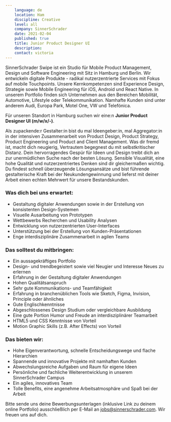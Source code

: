 ```yaml
---
    language: de
    location: Ham
    discipline: Creative
    level: all
    company: SinnerSchrader
    date: 2021-02-04
    published: true
    title: Junior Product Designer UI
    description: 
    contact: victoria
---
```


SinnerSchrader Swipe ist ein Studio für Mobile Product Management, Design und Software Engineering mit Sitz in Hamburg und Berlin. Wir entwickeln digitale Produkte - radikal nutzerzentrierte Services mit Fokus auf mobile Touchpoints. Unsere Kernkompetenzen sind Experience Design, Strategie sowie Mobile Engineering für iOS, Android und React Native. In unserem Portfolio finden sich Unternehmen aus den Bereichen Mobilität, Automotive, Lifestyle oder Telekommunikation. Namhafte Kunden sind unter anderem Audi, Europa Park, Motel One, VW und Telefónica.

Für unseren Standort in Hamburg suchen wir eine:n **Junior Product Designer UI (m/w/x/-)**.

Als zupackende:r Gestalter:in bist du mal Ideengeber:in, mal Aggregator:in in der intensiven Zusammenarbeit von Product Design, Product Strategy, Product Engineering und Product and Client Management. Was dir fremd ist, macht dich neugierig, Vertrautem begegnest du mit selbstkritischer Distanz. Dein hervorragendes Gespür für Ideen und Design treibt dich an zur unermüdlichen Suche nach der besten Lösung. Sensible Visualität, eine hohe Qualität und nutzerzentriertes Denken sind dir gleichermaßen wichtig. Du findest schnell überzeugende Lösungsansätze und bist führende gestalterische Kraft bei der Neukundengewinnung und lieferst mit deiner Arbeit einen echten Mehrwert für unsere Bestandskunden.

### Was dich bei uns erwartet:

- Gestaltung digitaler Anwendungen sowie in der Erstellung von konsistenten Design-Systemen
- Visuelle Ausarbeitung von Prototypen
- Wettbewerbs Recherchen und Usability Analysen
- Entwicklung von nutzerzentrierten User-Interfaces
- Unterstützung bei der Erstellung von Kunden-Präsentationen
- Enge interdisziplinäre Zusammenarbeit in agilen Teams 

### Das solltest du mitbringen:

- Ein aussagekräftiges Portfolio
- Design- und trendbegeistert sowie viel Neugier und Interesse Neues zu erlernen 
- Erfahrung in der Gestaltung digitaler Anwendungen 
- Hohen Qualitätsanspruch
- Sehr gute Kommunikations- und Teamfähigkeit
- Erfahrung in branchenüblichen Tools wie Sketch, Figma, Invision, Principle oder ähnliches
- Gute Englischkenntnisse 
- Abgeschlossenes Design Studium oder vergleichbare Ausbildung
- Eine gute Portion Humor und Freude an interdisziplinärer Teamarbeit
- HTML5 und CSS Kenntnisse von Vorteil
- Motion Graphic Skills (z.B. After Effects) von Vorteil

### Das bieten wir:

- Hohe Eigenverantwortung, schnelle Entscheidungswege und flache Hierarchien
- Spannende und innovative Projekte mit namhaften Kunden
- Abwechslungsreiche Aufgaben und Raum für eigene Ideen
- Persönliche und fachliche Weiterentwicklung in unserem SinnerSchrader Campus
- Ein agiles, innovatives Team
- Tolle Benefits, eine angenehme Arbeitsatmosphäre und Spaß bei der Arbeit

Bitte sende uns deine Bewerbungsunterlagen (inklusive Link zu deinem online Portfolio) ausschließlich per E-Mail an <jobs@sinnerschrader.com>. Wir freuen uns auf dich.
